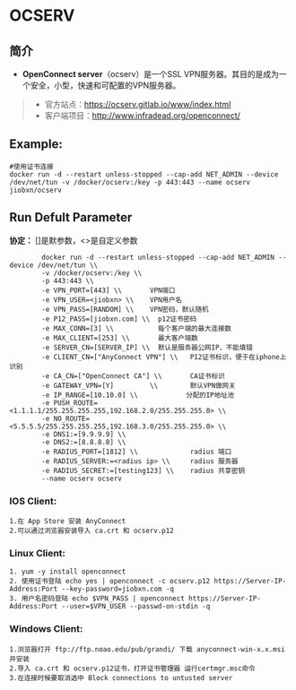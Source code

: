 OCSERV
===
## 简介
* **OpenConnect server**（ocserv）是一个SSL VPN服务器。其目的是成为一个安全，小型，快速和可配置的VPN服务器。
> * 官方站点：https://ocserv.gitlab.io/www/index.html
> * 客户端项目：http://www.infradead.org/openconnect/


## Example:

    #使用证书连接
    docker run -d --restart unless-stopped --cap-add NET_ADMIN --device /dev/net/tun -v /docker/ocserv:/key -p 443:443 --name ocserv jiobxn/ocserv


## Run Defult Parameter
**协定：** []是默参数，<>是自定义参数

			docker run -d --restart unless-stopped --cap-add NET_ADMIN --device /dev/net/tun \\
			-v /docker/ocserv:/key \\
			-p 443:443 \\
			-e VPN_PORT=[443] \\       VPN端口
			-e VPN_USER=<jiobxn> \\    VPN用户名
			-e VPN_PASS=[RANDOM] \\    VPN密码，默认随机
			-e P12_PASS=[jiobxn.com] \\  p12证书密码
			-e MAX_CONN=[3] \\           每个客户端的最大连接数
			-e MAX_CLIENT=[253] \\       最大客户端数
			-e SERVER_CN=[SERVER_IP] \\  默认是服务器公网IP，不能填错
			-e CLIENT_CN=["AnyConnect VPN"] \\   P12证书标识，便于在iphone上识别
			-e CA_CN=["OpenConnect CA"] \\       CA证书标识
			-e GATEWAY_VPN=[Y]         \\        默认VPN做网关
			-e IP_RANGE=[10.10.0] \\            分配的IP地址池
			-e PUSH_ROUTE=<1.1.1.1/255.255.255.255,192.168.2.0/255.255.255.0> \\
			-e NO_ROUTE=<5.5.5.5/255.255.255.255,192.168.3.0/255.255.255.0> \\
			-e DNS1:=[9.9.9.9] \\
			-e DNS2:=[8.8.8.8] \\
			-e RADIUS_PORT=[1812] \\             radius 端口
			-e RADIUS_SERVER:=<radius ip> \\     radius 服务器
			-e RADIUS_SECRET:=[testing123] \\    radius 共享密钥
			--name ocserv ocserv

### IOS Client:

    1.在 App Store 安装 AnyConnect
    2.可以通过浏览器安装导入 ca.crt 和 ocserv.p12

### Linux Client:

    1. yum -y install openconnect
    2. 使用证书登陆 echo yes | openconnect -c ocserv.p12 https://Server-IP-Address:Port --key-password=jiobxn.com -q
    3. 用户名密码登陆 echo $VPN_PASS | openconnect https://Server-IP-Address:Port --user=$VPN_USER --passwd-on-stdin -q 

### Windows Client:

    1.浏览器打开 ftp://ftp.noao.edu/pub/grandi/ 下载 anyconnect-win-x.x.msi 并安装
    2.导入 ca.crt 和 ocserv.p12证书，打开证书管理器 运行certmgr.msc命令
    3.在连接时候要取消选中 Block connections to untusted server
